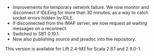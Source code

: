 * Improvements for temporary network failure. We now monitor and disconnect if IDLEing for more than 30 minutes, as a way to catch socket errors hidden by IDLE.
* If disconnected from the IMAP server, we now request all waiting messages on a reconnect. 
* Switched to SBT 0.10.1.
* Now also publishing source and javadoc into the repository.

This version is available for Lift 2.4-M3 for Scala 2.8.1 and 2.9.0-1.
